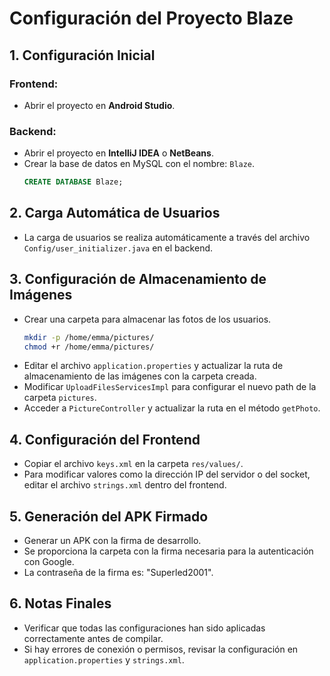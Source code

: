 # Configuración del Proyecto Blaze

## 1. Configuración Inicial
### Frontend:
- Abrir el proyecto en **Android Studio**.

### Backend:
- Abrir el proyecto en **IntelliJ IDEA** o **NetBeans**.
- Crear la base de datos en MySQL con el nombre: `Blaze`.
  ```sql
  CREATE DATABASE Blaze;
  ```

## 2. Carga Automática de Usuarios
- La carga de usuarios se realiza automáticamente a través del archivo `Config/user_initializer.java` en el backend.

## 3. Configuración de Almacenamiento de Imágenes
- Crear una carpeta para almacenar las fotos de los usuarios.
  ```bash
  mkdir -p /home/emma/pictures/
  chmod +r /home/emma/pictures/
  ```
- Editar el archivo `application.properties` y actualizar la ruta de almacenamiento de las imágenes con la carpeta creada.
- Modificar `UploadFilesServicesImpl` para configurar el nuevo path de la carpeta `pictures`.
- Acceder a `PictureController` y actualizar la ruta en el método `getPhoto`.

## 4. Configuración del Frontend
- Copiar el archivo `keys.xml` en la carpeta `res/values/`.
- Para modificar valores como la dirección IP del servidor o del socket, editar el archivo `strings.xml` dentro del frontend.

## 5. Generación del APK Firmado
- Generar un APK con la firma de desarrollo.
- Se proporciona la carpeta con la firma necesaria para la autenticación con Google.
- La contraseña de la firma es: "Superled2001".
  
## 6. Notas Finales
- Verificar que todas las configuraciones han sido aplicadas correctamente antes de compilar.
- Si hay errores de conexión o permisos, revisar la configuración en `application.properties` y `strings.xml`.

